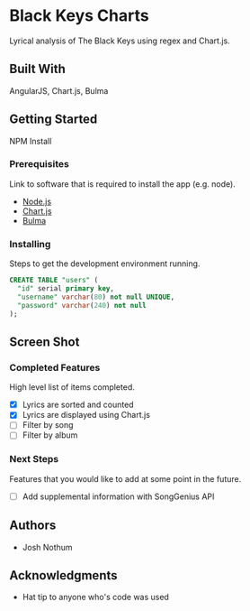 # Black Keys Charts

Lyrical analysis of The Black Keys using regex and Chart.js.

## Built With

AngularJS, Chart.js, Bulma

## Getting Started

NPM Install

### Prerequisites

Link to software that is required to install the app (e.g. node).

- [Node.js](https://nodejs.org/en/)
- [Chart.js](http//www.chartjs.org/docs/latest/)
- [Bulma](http//www.chartjs.org/docs/latest/)


### Installing

Steps to get the development environment running.

```sql
CREATE TABLE "users" (
  "id" serial primary key,
  "username" varchar(80) not null UNIQUE,
  "password" varchar(240) not null
);
```

## Screen Shot


### Completed Features

High level list of items completed.

- [x] Lyrics are sorted and counted
- [x] Lyrics are displayed using Chart.js
- [ ] Filter by song
- [ ] Filter by album

### Next Steps

Features that you would like to add at some point in the future.

- [ ] Add supplemental information with SongGenius API

## Authors

* Josh Nothum


## Acknowledgments

* Hat tip to anyone who's code was used

